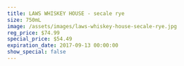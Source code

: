 ```yaml
---
title: LAWS WHISKEY HOUSE - secale rye
size: 750mL
image: /assets/images/laws-whiskey-house-secale-rye.jpg
reg_price: $74.99
special_price: $54.49
expiration_date: 2017-09-13 00:00:00
show_special: false
---
```



